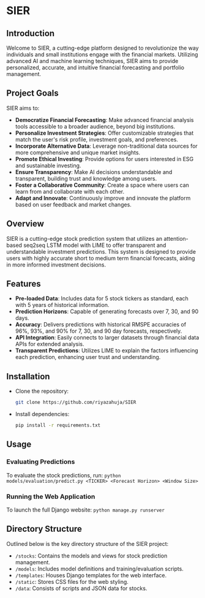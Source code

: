 # SIER

## Introduction
Welcome to SIER, a cutting-edge platform designed to revolutionize the way individuals and small institutions engage with the financial markets. Utilizing advanced AI and machine learning techniques, SIER aims to provide personalized, accurate, and intuitive financial forecasting and portfolio management.

## Project Goals
SIER aims to:

- **Democratize Financial Forecasting**: Make advanced financial analysis tools accessible to a broader audience, beyond big institutions.
- **Personalize Investment Strategies**: Offer customizable strategies that match the user's risk profile, investment goals, and preferences.
- **Incorporate Alternative Data**: Leverage non-traditional data sources for more comprehensive and unique market insights.
- **Promote Ethical Investing**: Provide options for users interested in ESG and sustainable investing.
- **Ensure Transparency**: Make AI decisions understandable and transparent, building trust and knowledge among users.
- **Foster a Collaborative Community**: Create a space where users can learn from and collaborate with each other.
- **Adapt and Innovate**: Continuously improve and innovate the platform based on user feedback and market changes.

## Overview
SIER is a cutting-edge stock prediction system that utilizes an attention-based seq2seq LSTM model with LIME to offer transparent and understandable investment predictions. This system is designed to provide users with highly accurate short to medium term financial forecasts, aiding in more informed investment decisions.

## Features
- **Pre-loaded Data**: Includes data for 5 stock tickers as standard, each with 5 years of historical information.
- **Prediction Horizons**: Capable of generating forecasts over 7, 30, and 90 days.
- **Accuracy**: Delivers predictions with historical RMSPE accuracies of 96%, 93%, and 90% for 7, 30, and 90 day forecasts, respectively.
- **API Integration**: Easily connects to larger datasets through financial data APIs for extended analysis.
- **Transparent Predictions**: Utilizes LIME to explain the factors influencing each prediction, enhancing user trust and understanding.

## Installation

- Clone the repository:
    ```bash
    git clone https://github.com/riyazahuja/SIER
    ```

- Install dependencies:
    ```bash
    pip install -r requirements.txt
    ```

## Usage

### Evaluating Predictions
To evaluate the stock predictions, run:
    ```
    python models/evaluation/predict.py <TICKER> <Forecast Horizon> <Window Size>
    ```

### Running the Web Application
To launch the full Django website:
    ```
    python manage.py runserver
    ```

## Directory Structure
Outlined below is the key directory structure of the SIER project:
- `/stocks`: Contains the models and views for stock prediction management.
- `/models`: Includes model definitions and training/evaluation scripts.
- `/templates`: Houses Django templates for the web interface.
- `/static`: Stores CSS files for the web styling.
- `/data`: Consists of scripts and JSON data for stocks.


